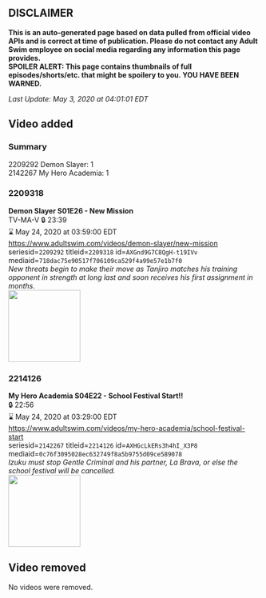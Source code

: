 ## DISCLAIMER
**This is an auto-generated page based on data pulled from official video APIs and is correct at time of publication. Please do not contact any Adult Swim employee on social media regarding any information this page provides.**  
**SPOILER ALERT: This page contains thumbnails of full episodes/shorts/etc. that might be spoilery to you. YOU HAVE BEEN WARNED.**  

_Last Update: May 3, 2020 at 04:01:01 EDT_
## Video added
### Summary
2209292 Demon Slayer: 1  
2142267 My Hero Academia: 1  
### 2209318
**Demon Slayer S01E26 - New Mission**  
TV-MA-V 🔒 23:39  
⌛ May 24, 2020 at 03:59:00 EDT  
https://www.adultswim.com/videos/demon-slayer/new-mission  
seriesid=`2209292` titleid=`2209318` id=`AXGnd9G7C8QgH-t19IVv` mediaid=`718dac75e90517f706109ca529f4a99e57e1b7f0`  
_New threats begin to make their move as Tanjiro matches his training opponent in strength at long last and soon receives his first assignment in months._  
<a href="https://media.cdn.adultswim.com/uploads/20200423/thumbnails/2_204231036153-DemonSlayer_026.jpg"><img src="https://media.cdn.adultswim.com/uploads/20200423/thumbnails/2_204231036153-DemonSlayer_026.jpg" height="144px" /></a>
### 2214126
**My Hero Academia S04E22 - School Festival Start!!**  
 🔒 22:56  
⌛ May 24, 2020 at 03:29:00 EDT  
https://www.adultswim.com/videos/my-hero-academia/school-festival-start  
seriesid=`2142267` titleid=`2214126` id=`AXHGcLkERs3h4hI_X3P8` mediaid=`0c76f3095028ec632749f8a5b9755d09ce589078`  
_Izuku must stop Gentle Criminal and his partner, La Brava, or else the school festival will be cancelled._  
<a href="https://media.cdn.adultswim.com/uploads/20200429/thumbnails/2_204291056433-myheroacademia_085.jpg"><img src="https://media.cdn.adultswim.com/uploads/20200429/thumbnails/2_204291056433-myheroacademia_085.jpg" height="144px" /></a>
## Video removed
No videos were removed.  
